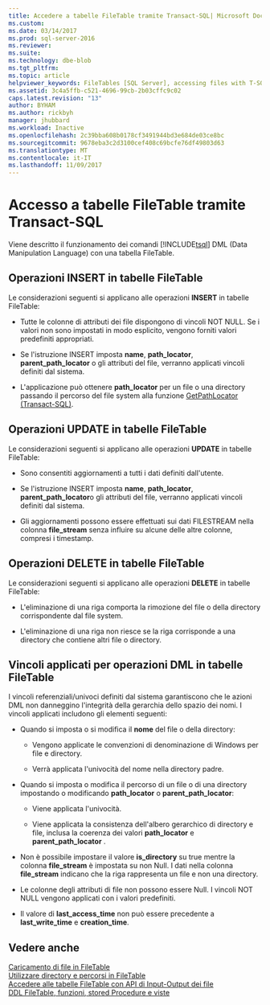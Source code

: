 ```yaml
---
title: Accedere a tabelle FileTable tramite Transact-SQL| Microsoft Docs
ms.custom: 
ms.date: 03/14/2017
ms.prod: sql-server-2016
ms.reviewer: 
ms.suite: 
ms.technology: dbe-blob
ms.tgt_pltfrm: 
ms.topic: article
helpviewer_keywords: FileTables [SQL Server], accessing files with T-SQL
ms.assetid: 3c4a5ffb-c521-4696-99cb-2b03cffc9c02
caps.latest.revision: "13"
author: BYHAM
ms.author: rickbyh
manager: jhubbard
ms.workload: Inactive
ms.openlocfilehash: 2c39bba608b0178cf3491944bd3e684de03ce8bc
ms.sourcegitcommit: 9678eba3c2d3100cef408c69bcfe76df49803d63
ms.translationtype: MT
ms.contentlocale: it-IT
ms.lasthandoff: 11/09/2017
---
```

# <a name="access-filetables-with-transact-sql"></a>Accesso a tabelle FileTable tramite Transact-SQL
  Viene descritto il funzionamento dei comandi [!INCLUDE[tsql](../../includes/tsql-md.md)] DML (Data Manipulation Language) con una tabella FileTable.  
  
##  <a name="BasicsInsert"></a> Operazioni INSERT in tabelle FileTable  
 Le considerazioni seguenti si applicano alle operazioni **INSERT** in tabelle FileTable:  
  
-   Tutte le colonne di attributi dei file dispongono di vincoli NOT NULL. Se i valori non sono impostati in modo esplicito, vengono forniti valori predefiniti appropriati.  
  
-   Se l'istruzione INSERT imposta **name**, **path_locator**, **parent_path_locator** o gli attributi del file, verranno applicati vincoli definiti dal sistema.  
  
-   L'applicazione può ottenere **path_locator** per un file o una directory passando il percorso del file system alla funzione [GetPathLocator &#40;Transact-SQL&#41;](../../relational-databases/system-functions/getpathlocator-transact-sql.md).  
  
##  <a name="BasicsUpdate"></a> Operazioni UPDATE in tabelle FileTable  
 Le considerazioni seguenti si applicano alle operazioni **UPDATE** in tabelle FileTable:  
  
-   Sono consentiti aggiornamenti a tutti i dati definiti dall'utente.  
  
-   Se l'istruzione INSERT imposta **name**, **path_locator**, **parent_path_locator**o gli attributi del file, verranno applicati vincoli definiti dal sistema.  
  
-   Gli aggiornamenti possono essere effettuati sui dati FILESTREAM nella colonna **file_stream** senza influire su alcune delle altre colonne, compresi i timestamp.  
  
##  <a name="BasicsDelete"></a> Operazioni DELETE in tabelle FileTable  
 Le considerazioni seguenti si applicano alle operazioni **DELETE** in tabelle FileTable:  
  
-   L'eliminazione di una riga comporta la rimozione del file o della directory corrispondente dal file system.  
  
-   L'eliminazione di una riga non riesce se la riga corrisponde a una directory che contiene altri file o directory.  
  
##  <a name="BasicsConstraints"></a> Vincoli applicati per operazioni DML in tabelle FileTable  
 I vincoli referenziali/univoci definiti dal sistema garantiscono che le azioni DML non danneggino l'integrità della gerarchia dello spazio dei nomi. I vincoli applicati includono gli elementi seguenti:  
  
-   Quando si imposta o si modifica il **nome** del file o della directory:  
  
    -   Vengono applicate le convenzioni di denominazione di Windows per file e directory.  
  
    -   Verrà applicata l'univocità del nome nella directory padre.  
  
-   Quando si imposta o modifica il percorso di un file o di una directory impostando o modificando **path_locator** o **parent_path_locator**:  
  
    -   Viene applicata l'univocità.  
  
    -   Viene applicata la consistenza dell'albero gerarchico di directory e file, inclusa la coerenza dei valori **path_locator** e **parent_path_locator** .  
  
-   Non è possibile impostare il valore **is_directory** su true mentre la colonna **file_stream** è impostata su non Null. I dati nella colonna **file_stream** indicano che la riga rappresenta un file e non una directory.  
  
-   Le colonne degli attributi di file non possono essere Null. I vincoli NOT NULL vengono applicati con i valori predefiniti.  
  
-   Il valore di **last_access_time** non può essere precedente a **last_write_time** e **creation_time**.  
  
## <a name="see-also"></a>Vedere anche  
 [Caricamento di file in FileTable](../../relational-databases/blob/load-files-into-filetables.md)   
 [Utilizzare directory e percorsi in FileTable](../../relational-databases/blob/work-with-directories-and-paths-in-filetables.md)   
 [Accedere alle tabelle FileTable con API di Input-Output dei file](../../relational-databases/blob/access-filetables-with-file-input-output-apis.md)   
 [DDL FileTable, funzioni, stored Procedure e viste](../../relational-databases/blob/filetable-ddl-functions-stored-procedures-and-views.md)  
  
  

